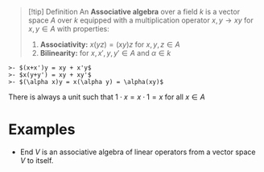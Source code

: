 >[!tip] Definition
>An **Associative algebra** over a field $k$ is a vector space $A$ over $k$ equipped with a multiplication operator  $x,y \to xy$ for $x,y \in A$ with properties:
>
>1. **Associativity:**   $x(yz) = (xy)z$   for $x,y,z \in A$ 
>2. **Bilinearity:**   for $x,x',y,y' \in A$  and  $\alpha \in k$
>
	>- $(x+x')y = xy + x'y$ 
	>- $x(y+y') = xy + xy'$
	>- $(\alpha x)y = x(\alpha y) = \alpha(xy)$
>
There is always a unit such that $1 \cdot x = x \cdot 1 = x$  for all $x \in A$

# Examples

-  $\textrm{End}\:V$ is an associative algebra of linear operators from a vector space $V$ to itself.

